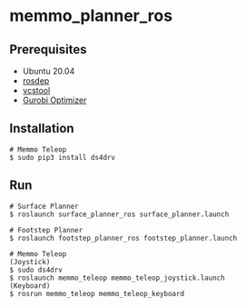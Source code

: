 # memmo_planner_ros

## Prerequisites
- Ubuntu 20.04
- [rosdep](http://wiki.ros.org/rosdep)
- [vcstool](http://wiki.ros.org/vcstool)
- [Gurobi Optimizer](https://www.gurobi.com/downloads/)

## Installation
```
# Memmo Teleop
$ sudo pip3 install ds4drv
```

## Run
```
# Surface Planner
$ roslaunch surface_planner_ros surface_planner.launch

# Footstep Planner
$ roslaunch footstep_planner_ros footstep_planner.launch

# Memmo Teleop
(Joystick)
$ sudo ds4drv
$ roslaunch memmo_teleop memmo_teleop_joystick.launch
(Keyboard)
$ rosrun memmo_teleop memmo_teleop_keyboard
```

